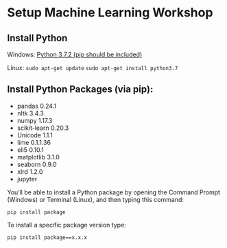 # Setup Machine Learning Workshop

## Install Python
Windows: [Python 3.7.2 (pip should be included)](https://www.python.org/ftp/python/3.7.2/python-3.7.2-amd64.exe)

Linux: `sudo apt-get update`
        `sudo apt-get install python3.7`

## Install Python Packages (via pip):
- pandas 0.24.1
- nltk 3.4.3
- numpy 1.17.3
- scikit-learn 0.20.3
- Unicode 1.1.1
- lime 0.1.1.36
- eli5 0.10.1
- matplotlib 3.1.0
- seaborn 0.9.0
- xlrd 1.2.0
- jupyter

You’ll be able to install a Python package by opening the Command Prompt (Windows) or Terminal (Linux), and then typing this command:

`pip install package`

To install a specific package version type:

`pip install package==x.x.x`
